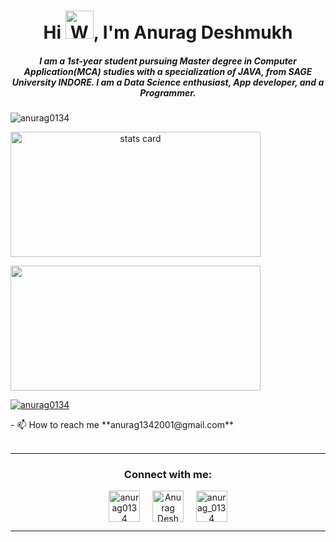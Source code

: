 <h1 align="center">Hi <img src="https://raw.githubusercontent.com/nixin72/nixin72/master/wave.gif" 
         alt="Waving hand animated gif"
         height="45"
         width="45" />, I'm Anurag Deshmukh</h1>
<h5 align="center">
I am a 1st-year student pursuing Master degree in Computer Application(MCA) studies with a specialization of JAVA, from SAGE University INDORE. I am a Data Science enthusiast, App developer, and a Programmer. 
</h5>
<p align="left"> <img src="https://komarev.com/ghpvc/?username=anurag0134&label=Profile%20views&color=0e75b6&style=flat" alt="anurag0134" /> </p>
<p>
<a align= "center" href="https://github.com/anurag0134">
<img alt= "stats card" height="200px" width="400" src="https://github-readme-streak-stats.herokuapp.com/?user=anurag0134&theme=radical">
</p>
<img height="200px" width="400" src="https://github-readme-stats.vercel.app/api?username=anurag0134&count_private=true&theme=radical&show_icons=true" />
<p align="left"> <a href="https://twitter.com/anurag0134" target="blank"><img src="https://img.shields.io/twitter/follow/anurag0134?logo=twitter&style=for-the-badge" alt="anurag0134" /></a> </p>
- 📫 How to reach me **anurag1342001@gmail.com**
<br><br>
<hr>
<h3 align="center">Connect with me:</h3>
<p align="center">
<a href="https://twitter.com/anurag0134" target="blank"><img align="center" src="https://img.icons8.com/cute-clipart/64/000000/twitter.png" alt="anurag0134" height="50" width="50" /></a> &nbsp;&nbsp;&nbsp;
<a href="https://https://https://www.linkedin.com/in/anuraggdeshmukh/" target="blank"><img align="center" src="https://img.icons8.com/cute-clipart/64/000000/linkedin.png" alt="Anurag Deshmukh" height="50" width="50" /></a>&nbsp;&nbsp;&nbsp;&nbsp;
<a href="https://www.instagram.com/anurag_0134/" target="blank"><img align="center" src="https://img.icons8.com/cute-clipart/64/000000/instagram-new.png" alt="anurag_0134" height="50" width="50" /></a>
</p>

<hr>
